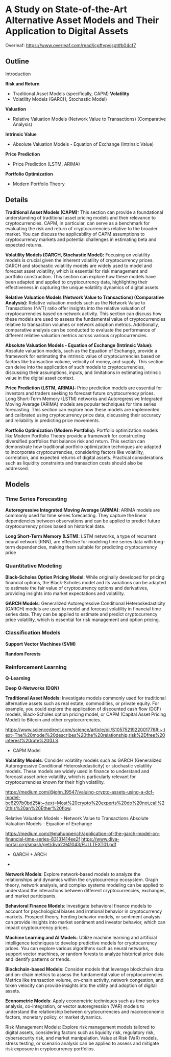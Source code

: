 # A Study on State-of-the-Art Alternative Asset Models and Their Application to Digital Assets

Overleaf: https://www.overleaf.com/read/jcgftypvjsgt#b04cf7

## Outline

Introduction

**Risk and Return**
  - Traditional Asset Models (specifically, CAPM)
**Volatility**
- Volatility Models (GARCH, Stochastic Model)

**Valuation**
- Relative Valuation Models (Network Value to Transactions) (Comparative Analysis)

**Intrinsic Value**
- Absolute Valuation Models - Equation of Exchange (Intrinsic Value)

**Price Prediction**
- Price Prediction (LSTM, ARIMA)

**Portfolio Optimization**
- Modern Portfolio Theory

## Details


**Traditional Asset Models (CAPM):**
This section can provide a foundational understanding of traditional asset pricing models and their relevance to cryptocurrencies. CAPM, in particular, can serve as a benchmark for evaluating the risk and return of cryptocurrencies relative to the broader market. You can discuss the applicability of CAPM assumptions to cryptocurrency markets and potential challenges in estimating beta and expected returns.

**Volatility Models (GARCH, Stochastic Model):**
Focusing on volatility models is crucial given the inherent volatility of cryptocurrency prices. GARCH and stochastic volatility models are widely used to model and forecast asset volatility, which is essential for risk management and portfolio construction. This section can explore how these models have been adapted and applied to cryptocurrency data, highlighting their effectiveness in capturing the unique volatility dynamics of digital assets.

**Relative Valuation Models (Network Value to Transactions) (Comparative Analysis):**
Relative valuation models such as the Network Value to Transactions (NVT) ratio offer insights into the relative valuation of cryptocurrencies based on network activity. This section can discuss how these models are used to assess the fundamental value of cryptocurrencies relative to transaction volumes or network adoption metrics. Additionally, comparative analysis can be conducted to evaluate the performance of different relative valuation metrics across various cryptocurrencies.

**Absolute Valuation Models - Equation of Exchange (Intrinsic Value):**
Absolute valuation models, such as the Equation of Exchange, provide a framework for estimating the intrinsic value of cryptocurrencies based on factors like transaction volume, velocity of money, and supply. This section can delve into the application of such models to cryptocurrencies, discussing their assumptions, inputs, and limitations in estimating intrinsic value in the digital asset context.

**Price Prediction (LSTM, ARIMA):**
Price prediction models are essential for investors and traders seeking to forecast future cryptocurrency prices. Long Short-Term Memory (LSTM) networks and Autoregressive Integrated Moving Average (ARIMA) models are popular techniques for time series forecasting. This section can explore how these models are implemented and calibrated using cryptocurrency price data, discussing their accuracy and reliability in predicting price movements.

**Portfolio Optimization (Modern Portfolio):**
Portfolio optimization models like Modern Portfolio Theory provide a framework for constructing diversified portfolios that balance risk and return. This section can demonstrate how traditional portfolio optimization techniques are adapted to incorporate cryptocurrencies, considering factors like volatility, correlation, and expected returns of digital assets. Practical considerations such as liquidity constraints and transaction costs should also be addressed.

## Models

### Time Series Forecasting 
**Autoregressive Integrated Moving Average (ARIMA)**: ARIMA models are commonly used for time series forecasting. They capture the linear dependencies between observations and can be applied to predict future cryptocurrency prices based on historical data.

**Long Short-Term Memory (LSTM)**: LSTM networks, a type of recurrent neural network (RNN), are effective for modeling time series data with long-term dependencies, making them suitable for predicting cryptocurrency price

### Quantitative Modeling
**Black-Scholes Option Pricing Model**: While originally developed for pricing financial options, the Black-Scholes model and its variations can be adapted to estimate the fair value of cryptocurrency options and derivatives, providing insights into market expectations and volatility.

**GARCH Models**: Generalized Autoregressive Conditional Heteroskedasticity (GARCH) models are used to model and forecast volatility in financial time series data. They can be applied to estimate and predict cryptocurrency price volatility, which is essential for risk management and option pricing.

### Classification Models
**Support Vector Machines (SVM)**

**Random Forests**

### Reinforcement Learning
**Q-Learning**

**Deep Q-Networks (DQN)**


**Traditional Asset Models**: Investigate models commonly used for traditional alternative assets such as real estate, commodities, or private equity. For example, you could explore the application of discounted cash flow (DCF) models, Black-Scholes option pricing model, or CAPM (Capital Asset Pricing Model) to Bitcoin and other cryptocurrencies.

https://www.sciencedirect.com/science/article/pii/S1057521922001776#:~:text=The%20model%20describes%20the%20relationship,risk%2Dfree%20interest%20rate%20(U.S.
- CAPM Model

**Volatility Models**: Consider volatility models such as GARCH (Generalized Autoregressive Conditional Heteroskedasticity) or stochastic volatility models. These models are widely used in finance to understand and forecast asset price volatility, which is particularly relevant for cryptocurrencies known for their high volatility.

https://medium.com/@john_19547/valuing-crypto-assets-using-a-dcf-model-bc6297b0bd25#:~:text=Most%20crypto%20experts%20do%20not,call%20this%20an%20Ether%20flow.

Relative Valuation Models - Network Value to Transactions
Absolute Valuation Models - Equation of Exchange

https://medium.com/@mahupperich/application-of-the-garch-model-on-financial-time-series-83131414ee2f
https://www.diva-portal.org/smash/get/diva2:941043/FULLTEXT01.pdf

- GARCH + ARCH

- 
**Network Models**: Explore network-based models to analyze the relationships and dynamics within the cryptocurrency ecosystem. Graph theory, network analysis, and complex systems modeling can be applied to understand the interactions between different cryptocurrencies, exchanges, and market participants.

**Behavioral Finance Models**: Investigate behavioral finance models to account for psychological biases and irrational behavior in cryptocurrency markets. Prospect theory, herding behavior models, or sentiment analysis can provide insights into market sentiment and investor behavior, which can impact cryptocurrency prices.

**Machine Learning and AI Models**: Utilize machine learning and artificial intelligence techniques to develop predictive models for cryptocurrency prices. You can explore various algorithms such as neural networks, support vector machines, or random forests to analyze historical price data and identify patterns or trends.

**Blockchain-based Models**: Consider models that leverage blockchain data and on-chain metrics to assess the fundamental value of cryptocurrencies. Metrics like transaction volume, on-chain activity, network congestion, and token velocity can provide insights into the utility and adoption of digital assets.

**Econometric Models**: Apply econometric techniques such as time series analysis, co-integration, or vector autoregression (VAR) models to understand the relationship between cryptocurrencies and macroeconomic factors, monetary policy, or market dynamics.

Risk Management Models: Explore risk management models tailored to digital assets, considering factors such as liquidity risk, regulatory risk, cybersecurity risk, and market manipulation. Value at Risk (VaR) models, stress testing, or scenario analysis can be applied to assess and mitigate risk exposure in cryptocurrency portfolios.
